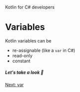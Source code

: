 Kotlin for C# developers
# Variables
Kotlin variables can be
* re-assignable (like a `var` in C#)
* read-only
* constant

##### Let's take a look 👀

[Next: var](01-01-var.md)
